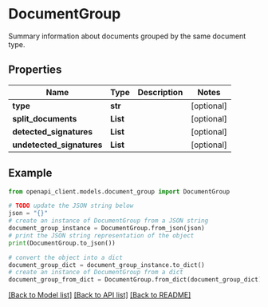 # DocumentGroup

Summary information about documents grouped by the same document type.

## Properties

Name | Type | Description | Notes
------------ | ------------- | ------------- | -------------
**type** | **str** |  | [optional] 
**split_documents** | **List** |  | [optional] 
**detected_signatures** | **List** |  | [optional] 
**undetected_signatures** | **List** |  | [optional] 

## Example

```python
from openapi_client.models.document_group import DocumentGroup

# TODO update the JSON string below
json = "{}"
# create an instance of DocumentGroup from a JSON string
document_group_instance = DocumentGroup.from_json(json)
# print the JSON string representation of the object
print(DocumentGroup.to_json())

# convert the object into a dict
document_group_dict = document_group_instance.to_dict()
# create an instance of DocumentGroup from a dict
document_group_from_dict = DocumentGroup.from_dict(document_group_dict)
```
[[Back to Model list]](../README.md#documentation-for-models) [[Back to API list]](../README.md#documentation-for-api-endpoints) [[Back to README]](../README.md)


